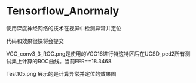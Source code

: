 # Tensorflow_Anormaly
使用深度神经网络的技术在视屏中检测异常并定位

代码和效果很快将会提交


VGG_conv3_3_ROC.png是使用的VGG16进行特这特区后在UCSD_ped2所有测试集上计算的ROC曲线。当前EER==18.3468.

Test105.png 展示的是计算异常并定位的效果图
